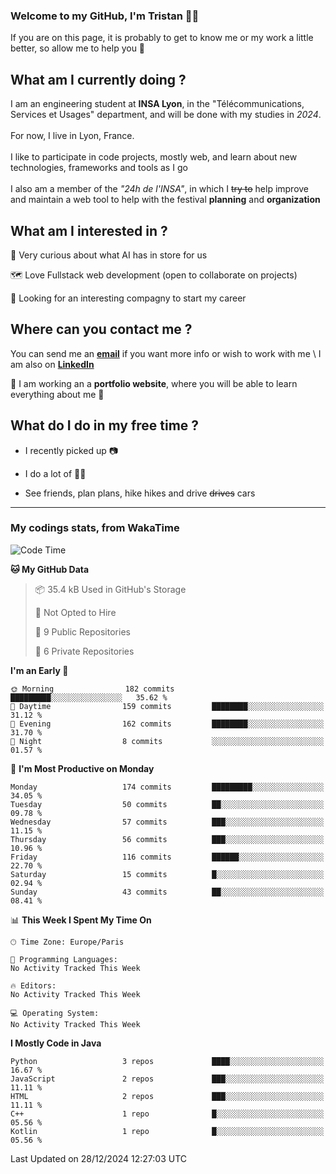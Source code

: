### Welcome to my GitHub, I'm Tristan 👨‍💻

If you are on this page, it is probably to get to know me or my work a little better, so allow me to help you 💁

## What am I currently doing ?

I am an engineering student at **INSA Lyon**, in the "Télécommunications, Services et Usages" department, and will be done with my studies in *2024*. \
\
For now, I live in Lyon, France. \
\
I like to participate in code projects, mostly web, and learn about new technologies, frameworks and tools as I go
\
\
I also am a member of the *"24h de l'INSA"*, in which I ~~try to~~  help improve and maintain a web tool to help with the festival **planning** and **organization**

## What am I interested in ?
   
   🤖 Very curious about what AI has in store for us
   
   🗺️ Love Fullstack web development (open to collaborate on projects)

   🤔 Looking for an interesting compagny to start my career

## Where can you contact me ?

You can send me an **[email](mailto:tristan.dve@gmail.com)** if you want more info or wish to work with me \\
I am also on **[LinkedIn](https://www.linkedin.com/in/tristan-devin/)**

🚧 I am working an a **portfolio website**, where you will be able to learn everything about me 🚧

## What do I do in my free time ?

 - I recently picked up 📷
   
 - I do a lot of 🧗‍♂️
   
 - See friends, plan plans, hike hikes and drive ~~drives~~ cars

---
### My codings stats, from WakaTime

<!--START_SECTION:waka-->
![Code Time](http://img.shields.io/badge/Code%20Time-394%20hrs%2032%20mins-blue)

**🐱 My GitHub Data** 

> 📦 35.4 kB Used in GitHub's Storage 
 > 
> 🚫 Not Opted to Hire
 > 
> 📜 9 Public Repositories 
 > 
> 🔑 6 Private Repositories 
 > 
**I'm an Early 🐤** 

```text
🌞 Morning                182 commits         █████████░░░░░░░░░░░░░░░░   35.62 % 
🌆 Daytime                159 commits         ████████░░░░░░░░░░░░░░░░░   31.12 % 
🌃 Evening                162 commits         ████████░░░░░░░░░░░░░░░░░   31.70 % 
🌙 Night                  8 commits           ░░░░░░░░░░░░░░░░░░░░░░░░░   01.57 % 
```
📅 **I'm Most Productive on Monday** 

```text
Monday                   174 commits         █████████░░░░░░░░░░░░░░░░   34.05 % 
Tuesday                  50 commits          ██░░░░░░░░░░░░░░░░░░░░░░░   09.78 % 
Wednesday                57 commits          ███░░░░░░░░░░░░░░░░░░░░░░   11.15 % 
Thursday                 56 commits          ███░░░░░░░░░░░░░░░░░░░░░░   10.96 % 
Friday                   116 commits         ██████░░░░░░░░░░░░░░░░░░░   22.70 % 
Saturday                 15 commits          █░░░░░░░░░░░░░░░░░░░░░░░░   02.94 % 
Sunday                   43 commits          ██░░░░░░░░░░░░░░░░░░░░░░░   08.41 % 
```


📊 **This Week I Spent My Time On** 

```text
🕑︎ Time Zone: Europe/Paris

💬 Programming Languages: 
No Activity Tracked This Week

🔥 Editors: 
No Activity Tracked This Week

💻 Operating System: 
No Activity Tracked This Week
```

**I Mostly Code in Java** 

```text
Python                   3 repos             ████░░░░░░░░░░░░░░░░░░░░░   16.67 % 
JavaScript               2 repos             ███░░░░░░░░░░░░░░░░░░░░░░   11.11 % 
HTML                     2 repos             ███░░░░░░░░░░░░░░░░░░░░░░   11.11 % 
C++                      1 repo              █░░░░░░░░░░░░░░░░░░░░░░░░   05.56 % 
Kotlin                   1 repo              █░░░░░░░░░░░░░░░░░░░░░░░░   05.56 % 
```




 Last Updated on 28/12/2024 12:27:03 UTC
<!--END_SECTION:waka-->
